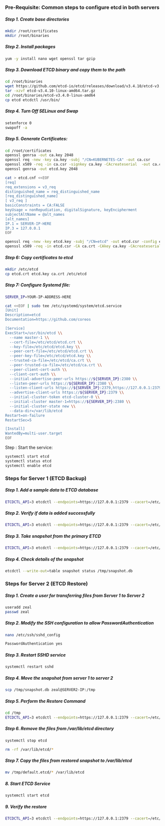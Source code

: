 ### Pre-Requisite:  Common steps to configure etcd in both servers



##### Step 1. Create base directories
```sh
mkdir /root/certificates
mkdir /root/binaries
```
##### Step 2. Install packages
```sh
yum -y install nano wget openssl tar gzip
```
##### Step 3. Download ETCD binary and copy them to the path
```sh
cd /root/binaries
wget https://github.com/etcd-io/etcd/releases/download/v3.4.10/etcd-v3.4.10-linux-amd64.tar.gz
tar -xzvf etcd-v3.4.10-linux-amd64.tar.gz
cd /root/binaries/etcd-v3.4.0-linux-amd64
cp etcd etcdctl /usr/bin/
```

##### Step 4. Turn Off SELinux and Swap
```sh
setenforce 0
swapoff -a
```
##### Step 5. Generate Certificates:
```sh
cd /root/certificates
openssl genrsa -out ca.key 2048
openssl req -new -key ca.key -subj "/CN=KUBERNETES-CA" -out ca.csr
openssl x509 -req -in ca.csr -signkey ca.key -CAcreateserial  -out ca.crt -days 1000
openssl genrsa -out etcd.key 2048
```

```sh
cat > etcd.cnf <<EOF
[req]
req_extensions = v3_req
distinguished_name = req_distinguished_name
[req_distinguished_name]
[ v3_req ]
basicConstraints = CA:FALSE
keyUsage = nonRepudiation, digitalSignature, keyEncipherment
subjectAltName = @alt_names
[alt_names]
IP.1 = SERVER-IP-HERE
IP.3 = 127.0.0.1
EOF
```
```sh
openssl req -new -key etcd.key -subj "/CN=etcd" -out etcd.csr -config etcd.cnf
openssl x509 -req -in etcd.csr -CA ca.crt -CAkey ca.key -CAcreateserial  -out etcd.crt -extensions v3_req -extfile etcd.cnf -days 1000
```
##### Step 6: Copy certificates to etcd
```sh
mkdir /etc/etcd
cp etcd.crt etcd.key ca.crt /etc/etcd
```
#####  Step 7: Configure Systemd file:
```sh
SERVER_IP=YOUR-IP-ADDRESS-HERE
```
```sh
cat <<EOF | sudo tee /etc/systemd/system/etcd.service
[Unit]
Description=etcd
Documentation=https://github.com/coreos

[Service]
ExecStart=/usr/bin/etcd \\
  --name master-1 \\
  --cert-file=/etc/etcd/etcd.crt \\
  --key-file=/etc/etcd/etcd.key \\
  --peer-cert-file=/etc/etcd/etcd.crt \\
  --peer-key-file=/etc/etcd/etcd.key \\
  --trusted-ca-file=/etc/etcd/ca.crt \\
  --peer-trusted-ca-file=/etc/etcd/ca.crt \\
  --peer-client-cert-auth \\
  --client-cert-auth \\
  --initial-advertise-peer-urls https://${SERVER_IP}:2380 \\
  --listen-peer-urls https://${SERVER_IP}:2380 \\
  --listen-client-urls https://${SERVER_IP}:2379,https://127.0.0.1:2379 \\
  --advertise-client-urls https://${SERVER_IP}:2379 \\
  --initial-cluster-token etcd-cluster-0 \\
  --initial-cluster master-1=https://${SERVER_IP}:2380 \\
  --initial-cluster-state new \\
  --data-dir=/var/lib/etcd
Restart=on-failure
RestartSec=5

[Install]
WantedBy=multi-user.target
EOF
```
Step : Start the service:
```sh
systemctl start etcd
systemctl status etcd
systemctl enable etcd
```


### Steps for Server 1 (ETCD Backup)

##### Step 1. Add a sample data to ETCD database
```sh
ETCDCTL_API=3 etcdctl --endpoints=https://127.0.0.1:2379 --cacert=/etc/etcd/ca.crt --cert=/etc/etcd/etcd.crt --key=/etc/etcd/etcd.key put course "cka course is awesome"
```
#####  Step 2. Verify if data is added successfully
```sh
ETCDCTL_API=3 etcdctl --endpoints=https://127.0.0.1:2379 --cacert=/etc/etcd/ca.crt --cert=/etc/etcd/etcd.crt --key=/etc/etcd/etcd.key get course
```
##### Step 3. Take snapshot from the primary ETCD
```sh
ETCDCTL_API=3 etcdctl --endpoints=https://127.0.0.1:2379 --cacert=/etc/etcd/ca.crt --cert=/etc/etcd/etcd.crt --key=/etc/etcd/etcd.key snapshot save /tmp/snapshot.db
```
##### Step 4. Check details of the snapshot
```sh
etcdctl --write-out=table snapshot status /tmp/snapshot.db
```
### Steps for Server 2 (ETCD Restore)

##### Step 1. Create a user for transferring files from Server 1 to Server 2
```sh
useradd zeal
passwd zeal
```
##### Step 2. Modify the SSH configuration to allow PasswordAuthentication
```sh
nano /etc/ssh/sshd_config
```
```sh
PasswordAuthentication yes
```
##### Step 3. Restart SSHD service
```sh
systemctl restart sshd
```
#####  Step 4. Move the snapshot from server 1 to server 2
```sh
scp /tmp/snapshot.db zeal@SERVER2-IP:/tmp
```
##### Step 5. Perform the Restore Command
```sh
cd /tmp
ETCDCTL_API=3 etcdctl --endpoints=https://127.0.0.1:2379 --cacert=/etc/etcd/ca.crt --cert=/etc/etcd/etcd.crt --key=/etc/etcd/etcd.key snapshot restore snapshot.db
```
##### Step 6. Remove the files from /var/lib/etcd directory
```sh
systemctl stop etcd
```
```sh
rm -rf /var/lib/etcd/*
```

##### Step 7. Copy the files from restored snapshot to /var/lib/etcd
```sh
mv /tmp/default.etcd/* /var/lib/etcd
```
##### 8. Start ETCD Service
```sh
systemctl start etcd
```
##### 9. Verify the restore
```sh
ETCDCTL_API=3 etcdctl --endpoints=https://127.0.0.1:2379 --cacert=/etc/etcd/ca.crt --cert=/etc/etcd/etcd.crt --key=/etc/etcd/etcd.key get course
```